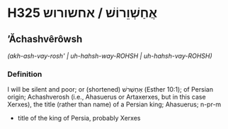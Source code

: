 # H325 אֲחַשְׁוֵרוֹשׁ / אחשורוש

## ʼĂchashvêrôwsh

_(akh-ash-vay-rosh' | uh-hahsh-way-ROHSH | uh-hahsh-vay-ROHSH)_

### Definition

I will be silent and poor; or (shortened) אַחַשְׁרֹשׁ (Esther 10:1); of Persian origin; Achashverosh (i.e., Ahasuerus or Artaxerxes, but in this case Xerxes), the title (rather than name) of a Persian king; Ahasuerus; n-pr-m

- title of the king of Persia, probably Xerxes
